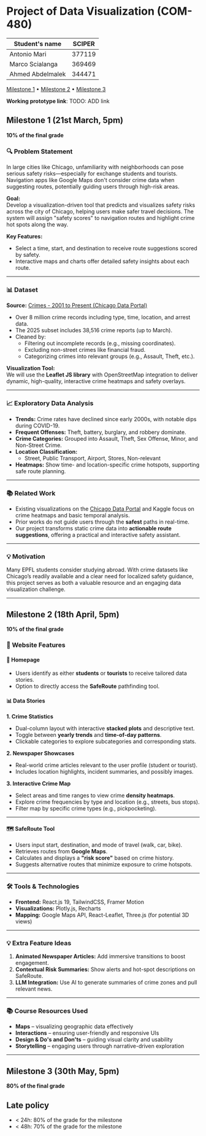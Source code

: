 # Project of Data Visualization (COM-480)

| Student's name | SCIPER |
| -------------- | ------ |
| Antonio Mari | 377119 |
| Marco Scialanga | 369469 |
| Ahmed Abdelmalek | 344471 |

[Milestone 1](#milestone-1) • [Milestone 2](#milestone-2) • [Milestone 3](#milestone-3)

**Working prototype link**: TODO: ADD link

## Milestone 1 (21st March, 5pm)

**10% of the final grade**


### 🔍 Problem Statement

In large cities like Chicago, unfamiliarity with neighborhoods can pose serious safety risks—especially for exchange students and tourists. Navigation apps like Google Maps don't consider crime data when suggesting routes, potentially guiding users through high-risk areas.

**Goal:**  
Develop a visualization-driven tool that predicts and visualizes safety risks across the city of Chicago, helping users make safer travel decisions. The system will assign "safety scores" to navigation routes and highlight crime hot spots along the way.

**Key Features:**
- Select a time, start, and destination to receive route suggestions scored by safety.
- Interactive maps and charts offer detailed safety insights about each route.

---

### 📊 Dataset

**Source:** [Crimes - 2001 to Present (Chicago Data Portal)](https://data.cityofchicago.org/Public-Safety/Crimes-2001-to-Present/ijzp-q8t2/about_data)

- Over 8 million crime records including type, time, location, and arrest data.
- The 2025 subset includes 38,516 crime reports (up to March).
- Cleaned by:
  - Filtering out incomplete records (e.g., missing coordinates).
  - Excluding non-street crimes like financial fraud.
  - Categorizing crimes into relevant groups (e.g., Assault, Theft, etc.).

**Visualization Tool:**  
We will use the **Leaflet JS library** with OpenStreetMap integration to deliver dynamic, high-quality, interactive crime heatmaps and safety overlays.

---

### 📈 Exploratory Data Analysis

- **Trends:** Crime rates have declined since early 2000s, with notable dips during COVID-19.
- **Frequent Offenses:** Theft, battery, burglary, and robbery dominate.
- **Crime Categories:** Grouped into Assault, Theft, Sex Offense, Minor, and Non-Street Crime.
- **Location Classification:**
  - Street, Public Transport, Airport, Stores, Non-relevant
- **Heatmaps:** Show time- and location-specific crime hotspots, supporting safe route planning.

---

### 📚 Related Work

- Existing visualizations on the [Chicago Data Portal](https://data.cityofchicago.org/) and Kaggle focus on crime heatmaps and basic temporal analysis.
- Prior works do not guide users through the **safest** paths in real-time.
- Our project transforms static crime data into **actionable route suggestions**, offering a practical and interactive safety assistant.

---

### 💡 Motivation

Many EPFL students consider studying abroad. With crime datasets like Chicago’s readily available and a clear need for localized safety guidance, this project serves as both a valuable resource and an engaging data visualization challenge.

---


## Milestone 2 (18th April, 5pm)

**10% of the final grade**

### 🧭 Website Features

#### 🎯 Homepage
- Users identify as either **students** or **tourists** to receive tailored data stories.
- Option to directly access the **SafeRoute** pathfinding tool.

#### 📊 Data Stories

**1. Crime Statistics**
- Dual-column layout with interactive **stacked plots** and descriptive text.
- Toggle between **yearly trends** and **time-of-day patterns**.
- Clickable categories to explore subcategories and corresponding stats.

**2. Newspaper Showcases**
- Real-world crime articles relevant to the user profile (student or tourist).
- Includes location highlights, incident summaries, and possibly images.

**3. Interactive Crime Map**
- Select areas and time ranges to view crime **density heatmaps**.
- Explore crime frequencies by type and location (e.g., streets, bus stops).
- Filter map by specific crime types (e.g., pickpocketing).

---

#### 🗺️ SafeRoute Tool

- Users input start, destination, and mode of travel (walk, car, bike).
- Retrieves routes from **Google Maps**.
- Calculates and displays a **"risk score"** based on crime history.
- Suggests alternative routes that minimize exposure to crime hotspots.

---

### 🛠️ Tools & Technologies

- **Frontend:** React.js 19, TailwindCSS, Framer Motion  
- **Visualizations:** Plotly.js, Recharts  
- **Mapping:** Google Maps API, React-Leaflet, Three.js (for potential 3D views)

---

### 💡 Extra Feature Ideas

1. **Animated Newspaper Articles:** Add immersive transitions to boost engagement.  
2. **Contextual Risk Summaries:** Show alerts and hot-spot descriptions on SafeRoute.  
3. **LLM Integration:** Use AI to generate summaries of crime zones and pull relevant news.

---

### 📚 Course Resources Used

- **Maps** – visualizing geographic data effectively  
- **Interactions** – ensuring user-friendly and responsive UIs  
- **Design & Do's and Don'ts** – guiding visual clarity and usability  
- **Storytelling** – engaging users through narrative-driven exploration

---


## Milestone 3 (30th May, 5pm)

**80% of the final grade**


## Late policy

- < 24h: 80% of the grade for the milestone
- < 48h: 70% of the grade for the milestone

